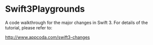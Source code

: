 # Swift3Playgrounds
A code walkthrough for the major changes in Swift 3. For details of the tutorial, please refer to:

http://www.appcoda.com/swift3-changes
